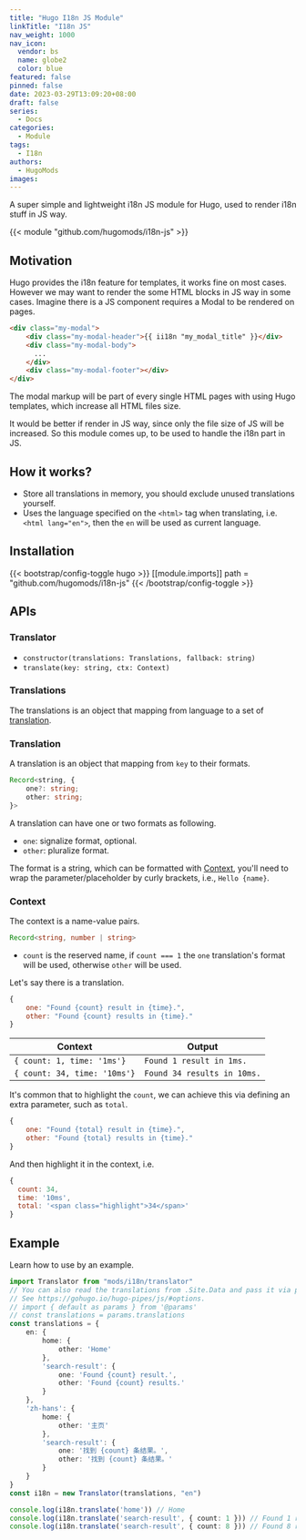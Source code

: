 ```yaml
---
title: "Hugo I18n JS Module"
linkTitle: "I18n JS"
nav_weight: 1000
nav_icon:
  vendor: bs
  name: globe2
  color: blue
featured: false
pinned: false
date: 2023-03-29T13:09:20+08:00
draft: false
series:
  - Docs
categories:
  - Module
tags:
  - I18n
authors:
  - HugoMods
images:
---
```


A super simple and lightweight i18n JS module for Hugo, used to render i18n stuff in JS way.

<!--more-->

{{< module "github.com/hugomods/i18n-js" >}}

## Motivation

Hugo provides the i18n feature for templates, it works fine on most cases.
However we may want to render the some HTML blocks in JS way in some cases. 
Imagine there is a JS component requires a Modal to be rendered on pages.

```html
<div class="my-modal">
    <div class="my-modal-header">{{ ii18n "my_modal_title" }}</div>
    <div class="my-modal-body">
      ...
    </div>
    <div class="my-modal-footer"></div>
</div>
```

The modal markup will be part of every single HTML pages with using Hugo templates, which increase all HTML files size. 

It would be better if render in JS way, since only the file size of JS will be increased. So this module comes up, to be used to handle the i18n part in JS.

## How it works?

- Store all translations in memory, you should exclude unused translations yourself.
- Uses the language specified on the `<html>` tag when translating, i.e. `<html lang="en">`, then the `en` will be used as current language.

## Installation

{{< bootstrap/config-toggle hugo >}}
[[module.imports]]
path = "github.com/hugomods/i18n-js"
{{< /bootstrap/config-toggle >}}

## APIs

### Translator

- `constructor(translations: Translations, fallback: string)`
- `translate(key: string, ctx: Context)`

### Translations

The translations is an object that mapping from language to a set of [translation](#translation).

### Translation

A translation is an object that mapping from `key` to their formats.

```typescript
Record<string, {
    one?: string;
    other: string;
}>
```

A translation can have one or two formats as following.

- `one`: signalize format, optional.
- `other`: pluralize format.

The format is a string, which can be formatted with [Context](#context), you'll need to wrap the parameter/placeholder by curly brackets, i.e., `Hello {name}`.

### Context

The context is a name-value pairs.

```typescript
Record<string, number | string>
```

- `count` is the reserved name, if `count === 1` the `one` translation's format will be used, otherwise `other` will be used.

Let's say there is a translation.

```js
{
    one: "Found {count} result in {time}.",
    other: "Found {count} results in {time}."
}
```

| Context | Output
|---|---|
| `{ count: 1, time: '1ms'}` | `Found 1 result in 1ms.` |
| `{ count: 34, time: '10ms'}` | `Found 34 results in 10ms.` |

It's common that to highlight the `count`, we can achieve this via defining an extra parameter, such as `total`.

```js
{
    one: "Found {total} result in {time}.",
    other: "Found {total} results in {time}."
}
```

And then highlight it in the context, i.e. 

```js
{
  count: 34,
  time: '10ms',
  total: '<span class="highlight">34</span>'
}
```

## Example

Learn how to use by an example.

```typescript
import Translator from "mods/i18n/translator"
// You can also read the translations from .Site.Data and pass it via params.
// See https://gohugo.io/hugo-pipes/js/#options.
// import { default as params } from '@params'
// const translations = params.translations
const translations = {
    en: {
        home: {
            other: 'Home'
        },
        'search-result': {
            one: 'Found {count} result.',
            other: 'Found {count} results.'
        }
    },
    'zh-hans': {
        home: {
            other: '主页'
        },
        'search-result': {
            one: '找到 {count} 条结果。',
            other: '找到 {count} 条结果。'
        }
    }
}
const i18n = new Translator(translations, "en")

console.log(i18n.translate('home')) // Home
console.log(i18n.translate('search-result', { count: 1 })) // Found 1 result.
console.log(i18n.translate('search-result', { count: 8 })) // Found 8 results.
```
